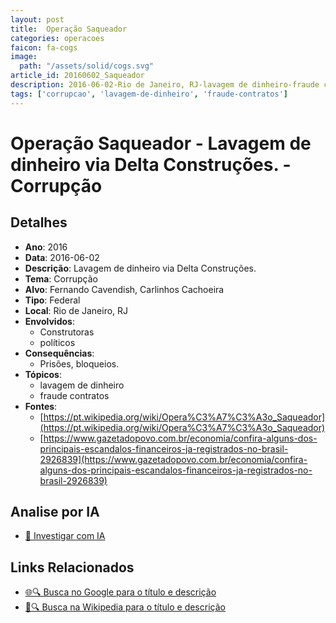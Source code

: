 ```yaml
---
layout: post
title:  Operação Saqueador
categories: operacoes
faicon: fa-cogs
image:
  path: "/assets/solid/cogs.svg"
article_id: 20160602_Saqueador
description: 2016-06-02-Rio de Janeiro, RJ-lavagem de dinheiro-fraude contratos
tags: ['corrupcao', 'lavagem-de-dinheiro', 'fraude-contratos']
---
```


# Operação Saqueador - Lavagem de dinheiro via Delta Construções. - Corrupção

## Detalhes
- **Ano**: 2016
- **Data**: 2016-06-02
- **Descrição**: Lavagem de dinheiro via Delta Construções.
- **Tema**: Corrupção
- **Alvo**: Fernando Cavendish, Carlinhos Cachoeira
- **Tipo**: Federal
- **Local**: Rio de Janeiro, RJ
- **Envolvidos**:
  - Construtoras
  - políticos
- **Consequências**:
  - Prisões, bloqueios.
- **Tópicos**:
  - lavagem de dinheiro
  - fraude contratos
- **Fontes**:
  - [https://pt.wikipedia.org/wiki/Opera%C3%A7%C3%A3o_Saqueador](https://pt.wikipedia.org/wiki/Opera%C3%A7%C3%A3o_Saqueador)
  - [https://www.gazetadopovo.com.br/economia/confira-alguns-dos-principais-escandalos-financeiros-ja-registrados-no-brasil-2926839](https://www.gazetadopovo.com.br/economia/confira-alguns-dos-principais-escandalos-financeiros-ja-registrados-no-brasil-2926839)

## Analise por IA
- [🤖 Investigar com IA](https://www.perplexity.ai/search?q=%22opera%C3%A7%C3%A3o%20policial%20Brasil%22%20Opera%C3%A7%C3%A3o%20Saqueador%20Lavagem%20de%20dinheiro%20via%20Delta%20Constru%C3%A7%C3%B5es.%20Rio%20de%20Janeiro%2C%20RJ%202016-06-02)

## Links Relacionados
- [🌐🔍 Busca no Google para o título e descrição](https://www.google.com/search?q=%22opera%C3%A7%C3%A3o%20policial%20Brasil%22%20Opera%C3%A7%C3%A3o%20Saqueador%20Lavagem%20de%20dinheiro%20via%20Delta%20Constru%C3%A7%C3%B5es.%20Rio%20de%20Janeiro%2C%20RJ%202016-06-02)
- [📖🔍 Busca na Wikipedia para o título e descrição](https://pt.wikipedia.org/w/index.php?search=%22opera%C3%A7%C3%A3o%20policial%20Brasil%22%20Opera%C3%A7%C3%A3o%20Saqueador%20Lavagem%20de%20dinheiro%20via%20Delta%20Constru%C3%A7%C3%B5es.%20Rio%20de%20Janeiro%2C%20RJ%202016-06-02)

